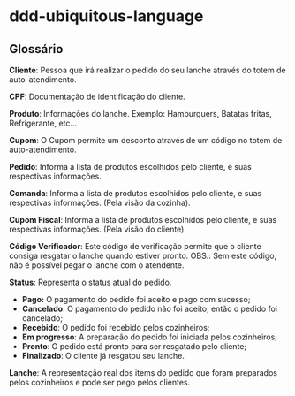 # ddd-ubiquitous-language

## Glossário 

**Cliente**: Pessoa que irá realizar o pedido do seu lanche através do totem de auto-atendimento.

**CPF**: Documentação de identificação do cliente.

**Produto**: Informações do lanche. Exemplo: Hamburguers, Batatas fritas, Refrigerante, etc...

**Cupom**: O Cupom permite um desconto através de um código no totem de auto-atendimento.

**Pedido**: Informa a lista de produtos escolhidos pelo cliente, e suas respectivas informações.

**Comanda**: Informa a lista de produtos escolhidos pelo cliente, e suas respectivas informações. (Pela visão da cozinha).

**Cupom Fiscal**: Informa a lista de produtos escolhidos pelo cliente, e suas respectivas informações. (Pela visão do cliente).

**Código Verificador**: Este código de verificação permite que o cliente consiga resgatar o lanche quando estiver pronto. OBS.: Sem este código, não é possível pegar o lanche com o atendente.

**Status**: Representa o status atual do pedido.

- **Pago:** O pagamento do pedido foi aceito e pago com sucesso;
- **Cancelado**: O pagamento do pedido não foi aceito, então o pedido foi cancelado;
- **Recebido**: O pedido foi recebido pelos cozinheiros;
- **Em progresso**: A preparação do pedido foi iniciada pelos cozinheiros;
- **Pronto**: O pedido está pronto para ser resgatado pelo cliente;
- **Finalizado**: O cliente já resgatou seu lanche.

**Lanche**: A representação real dos items do pedido que foram preparados pelos cozinheiros e pode ser pego pelos clientes.
